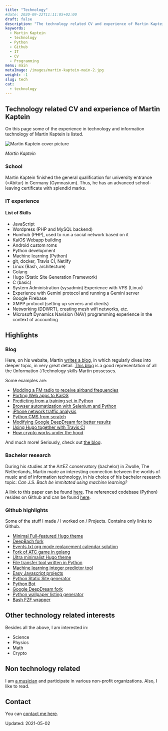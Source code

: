 ```yaml
---
title: "Technology"
#date: 2020-09-22T11:11:05+02:00
draft: false
description: "The technology related CV and experience of Martin Kaptein. This includes the fields of machine learning, software programming, Linux and static site generators."
keywords:
  - Martin Kaptein
  - technology
  - Python
  - Github
  - IT
  - CV
  - Programming
menu: main
metaImage: /images/martin-kaptein-main-2.jpg
weight: -1
slug: tech
cat:
  - technology
---
```


## Technology related CV and experience of Martin Kaptein

On this page some of the experience in technology and information technology of Martin Kaptein is listed.

![Martin Kaptein cover picture](/images/martin-k-seaboard-rise.jpg)

*Martin Kaptein*

### School

Martin Kaptein finished the general qualification for university entrance (=Abitur) in Germany (Gymnasium). Thus, he has an advanced school-leaving certificate with splendid marks.

### IT experience

#### List of Skills

- JavaScript 
- Wordpress (PHP and MySQL backend)
- Humhub (PHP), used to run a social network based on it
- KaiOS Webapp building
- Android custom roms
- Python development
- Machine learning (Python)
- git, docker, Travis CI, Netlify
- Linux (Bash, architecture)
- Golang
- Hugo (Static Site Generation Framework)
- C (basic)
- System Administration (sysadmin) Experience with VPS (Linux)
- Experience with Gemini protocol and running a Gemini server
- Google Firebase
- XMPP protocol (setting up servers and clients)
- Networking (DDWRT), creating mesh wifi networks, etc.
- Microsoft Dynamics Navision (NAV) programming experience in the context of accounting

## Highlights

### Blog

Here, on his website, Martin [writes a blog](/), in which regularly dives into deeper topic, in very great detail.
[This blog](/) is a good representation of all the (Information-)Technology skills Martin possesses.

Some examples are:

- [Modding a FM radio to receive airband frequencies](/blog/fm-radio-mod-listen-to-airband-frequencies/)
- [Porting Web apps to KaiOS](/blog/porting-converting-web-apps-website-to-kai-os/)
- [Predicting from a training set in Python](/blog/machine-learning-introduction-python-scikit-learn/)
- [Browser automatization with Selenium and Python](/blog/programming-a-python-selenium-form-sender-bot/)
- [iPhone network traffic analysis](/blog/analysing-iphone-network-traffic-communication/)
- [Python CMS from scratch](/blog/pythoncms/)
- [Modifying Google DeepDream for better results](/blog/exploring-google-deepdream/)
- [Using Hugo together with Travis CI](/blog/hugo-with-travis-ci-on-gh-pages/)
- [How crypto works under the hood](/blog/crypto-easy-introduction-2021/)

And much more! Seriously, check out [the blog](/).

### Bachelor research

During his studies at the ArtEZ conservatory (bachelor) in Zwolle, The Netherlands, Martin made an interesting connection between the worlds of music and of information technology, in his choice of his bachelor research topic: *Can J.S. Bach be immitated using machine learning?*

A link to this paper can be found [here](/files/research_bach_mk_2019.pdf). 
The referenced codebase (Python) resides on Github and can be found [here](https://github.com/martinkaptein/DeepBachResearch).

### Github highlights

Some of the stuff I made / I worked on / Projects.
Contains only links to Github.

- [Minimal Full-featured Hugo theme](https://github.com/martinkaptein/tigers)
- [DeepBach fork](https://github.com/martinkaptein/DeepBachResearch)
- [Events.txt org mode replacement calendar solution](https://github.com/martinkaptein/Events.txt)
- [Fork of ATC game in golang](https://github.com/martinkaptein/atc)
- [Ultra minimalist Hugo theme](https://github.com/martinkaptein/hugo-formatting-theme)
- [File transfer tool written in Python](https://github.com/martinkaptein/python-file-transfer)
- [Machine learning integer predictor tool](https://github.com/martinkaptein/integer-predictor)
- [Easy Javascript projects](https://github.com/martinkaptein/js-stuff)
- [Python Static Site generator](https://github.com/martinkaptein/pythonCMS)
- [Python Bot](https://github.com/martinkaptein/pythonBot)
- [Google DeepDream fork](https://github.com/martinkaptein/deepdream)
- [Python wallpaper listing generator](https://github.com/martinkaptein/html-wall-gen)
- [Bash FZF wrapper](https://github.com/martinkaptein/fzf-finder)

## Other technology related interests

Besides all the above, I am interested in:

- Science
- Physics
- Math
- Crypto

## Non technology related

I am [a musician](/music/) and participate in various non-profit organizations.
Also, I like to read.

## Contact

You can [contact me here](/contact/).

Updated: 2021-05-02
